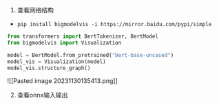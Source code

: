 1. 查看网络结构
- `pip install bigmodelvis -i https://mirror.baidu.com/pypi/simple`
``` python
from transformers import BertTokenizer, BertModel
from bigmodelvis import Visualization

model = BertModel.from_pretrained("bert-base-uncased")
model_vis = Visualization(model)
model_vis.structure_graph()
```
![[Pasted image 20231130135413.png]]

2. 查看onnx输入输出 
